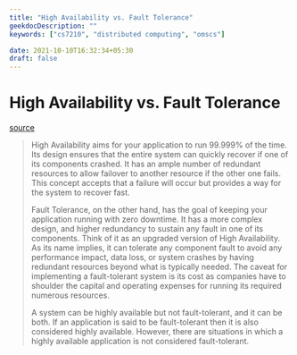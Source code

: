 ```yaml
---
title: "High Availability vs. Fault Tolerance"
geekdocDescription: ""
keywords: ["cs7210", "distributed computing", "omscs"]

date: 2021-10-10T16:32:34+05:30
draft: false
---
```


# High Availability vs. Fault Tolerance

[source](https://www.linkedin.com/pulse/high-availability-vs-fault-tolerance-jon-bonso/)

> High Availability aims for your application to run 99.999% of the time. Its design ensures that the entire system can quickly recover if one of its components crashed. It has an ample number of redundant resources to allow failover to another resource if the other one fails. This concept accepts that a failure will occur but provides a way for the system to recover fast.
>
> Fault Tolerance, on the other hand, has the goal of keeping your application running with zero downtime. It has a more complex design, and higher redundancy to sustain any fault in one of its components. Think of it as an upgraded version of High Availability. As its name implies, it can tolerate any component fault to avoid any performance impact, data loss, or system crashes by having redundant resources beyond what is typically needed. The caveat for implementing a fault-tolerant system is its cost as companies have to shoulder the capital and operating expenses for running its required numerous resources. 
>
> A system can be highly available but not fault-tolerant, and it can be both. If an application is said to be fault-tolerant then it is also considered highly available. However, there are situations in which a highly available application is not considered fault-tolerant.

